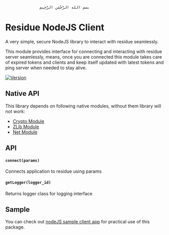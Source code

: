                    ‫بسم الله الرَّحْمَنِ الرَّحِيمِ

# Residue NodeJS Client
A very simple, secure NodeJS library to interact with residue seamlessly.

This module provides interface for connecting and interacting with residue server seamlessly, means, once you are connected this module takes care of expired tokens and clients and keep itself updated with latest tokens and ping server when needed to stay alive.

[![Version](https://img.shields.io/npm/v/residue.svg)](https://www.npmjs.com/package/residue)

## Native API
This library depends on following native modules, without them library will not work:

 * [Crypto Module](https://nodejs.org/api/crypto.html)
 * [ZLib Module](https://nodejs.org/api/zlib.html)
 * [Net Module](https://nodejs.org/api/net.html)

## API
#### `connect(params)`
Connects application to residue using params

#### `getLogger(logger_id)`
Returns logger class for logging interface

## Sample
You can check out [nodeJS sample client app](https://github.com/muflihun/residue-node/blob/master/samples/node) for practical use of this package.
